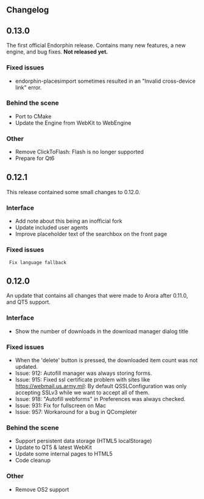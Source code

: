 ## Changelog

## 0.13.0

The first official Endorphin release. Contains many new features, a new engine, and bug fixes.
**Not released yet.**

### Fixed issues
- endorphin-placesimport sometimes resulted in an "Invalid cross-device link" error.

### Behind the scene
- Port to CMake
- Update the Engine from WebKit to WebEngine

### Other
- Remove ClickToFlash: Flash is no longer supported
- Prepare for Qt6

## 0.12.1

This release contained some small changes to 0.12.0.

### Interface
- Add note about this being an inofficial fork
- Update included user agents
- Improve placeholder text of the searchbox on the front page

### Fixed issues
     Fix language fallback

## 0.12.0

An update that contains all changes that were made to Arora after 0.11.0, and QT5 support.

### Interface
- Show the number of downloads in the download manager dialog title
    
### Fixed issues
- When the 'delete' button is pressed, the downloaded item count was not updated.
- Issue: 912: Autofill manager was always storing forms.
- Issue: 915: Fixed ssl certificate problem with sites like https://webmail.us.army.mil:
        By default QSSLConfiguration was only accepting SSLv3 while we want to
        accept all of them.
- Issue: 918: "Autofill webforms" in Preferences was always checked.
- Issue: 931: Fix for fullscreen on Mac
- Issue: 957: Workaround for a bug in QCompleter
    
### Behind the scene
- Support persistent data storage (HTML5 localStorage)
- Update to QT5 & latest WebKit
- Update some internal pages to HTML5
- Code cleanup

### Other
- Remove OS2 support